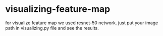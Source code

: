 # visualizing-feature-map
for visualize feature map we used resnet-50 network.
just put your image path in visualizing.py file and see the results.
